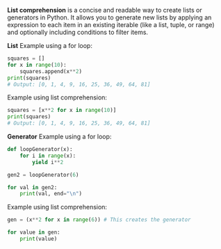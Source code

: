 **List comprehension** is a concise and readable way to create lists or generators in Python. It allows you to generate new lists by applying an expression to each item in an existing iterable (like a list, tuple, or range) and optionally including conditions to filter items.

**List**
Example using a for loop:

``` Python
squares = []
for x in range(10):
    squares.append(x**2)
print(squares)
# Output: [0, 1, 4, 9, 16, 25, 36, 49, 64, 81]
```

Example using list comprehension:

``` Python
squares = [x**2 for x in range(10)]
print(squares)
# Output: [0, 1, 4, 9, 16, 25, 36, 49, 64, 81]
```

**Generator**
Example using a for loop:

``` python
def loopGenerator(x):
	for i in range(x):
		yield i**2

gen2 = loopGenerator(6)

for val in gen2:
	print(val, end="\n")
```

Example using list comprehension:

``` python
gen = (x**2 for x in range(6)) # This creates the generator

for value in gen:
	print(value)
```
